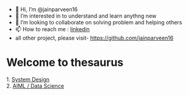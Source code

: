 - 👋 Hi, I’m @jainparveen16
- 👀 I’m interested in to understand and learn anythng new
- 💞️ I’m looking to collaborate on solving problem and helping others
- 📫 How to reach me : <a href="www.linkedin.com/in/jainparveen">linkedin</a>
- all other project, please visit- https://github.com/jainparveen16


<h1>Welcome to thesaurus</h1>
<a>1. </a><a href="https://github.com/jainparveen16/thesaurus/blob/main/system_design">System Design</a><br>
<a>2. </a><a href="https://github.com/jainparveen16/thesaurus/blob/main/AIML_DataScience">AIML / Data Science</a><br>


<!---
jainparveen16/jainparveen16 is a ✨ special ✨ repository because its `README.md` (this file) appears on your GitHub profile.
You can click the Preview link to take a look at your changes.
--->
